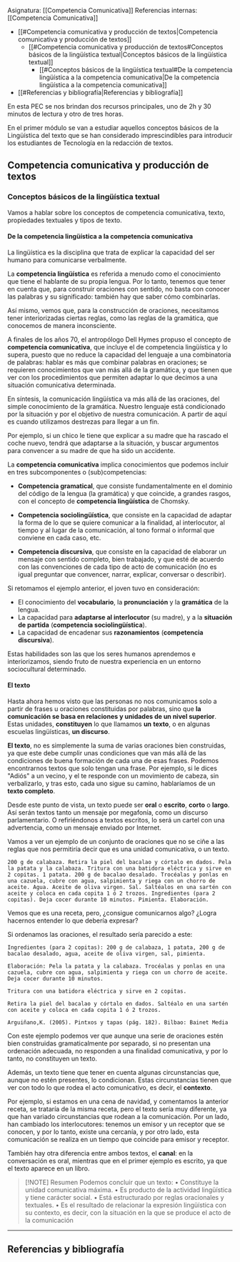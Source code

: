 Asignatura: [[Competencia Comunicativa]]
Referencias internas: [[Competencia Comunicativa]]

- [[#Competencia comunicativa y producción de textos|Competencia comunicativa y producción de textos]]
	- [[#Competencia comunicativa y producción de textos#Conceptos básicos de la lingüística textual|Conceptos básicos de la lingüística textual]]
		- [[#Conceptos básicos de la lingüística textual#De la competencia lingüística a la competencia comunicativa|De la competencia lingüística a la competencia comunicativa]]
- [[#Referencias y bibliografía|Referencias y bibliografía]]


En esta PEC se nos brindan dos recursos principales, uno de 2h y 30 minutos de lectura y otro de tres horas.

En el primer módulo se van a estudiar aquellos conceptos básicos de la Lingüística del texto que se han considerado imprescindibles para introducir los estudiantes de Tecnología en la redacción de textos.

## Competencia comunicativa y producción de textos

### Conceptos básicos de la lingüística textual

Vamos a hablar sobre los conceptos de competencia comunicativa, texto, propiedades textuales y tipos de texto.

#### De la competencia lingüística a la competencia comunicativa

La lingüística es la disciplina que trata de explicar la capacidad del ser humano para comunicarse verbalmente. 

La **competencia lingüística** es referida a menudo como el conocimiento que tiene el hablante de su propia lengua. Por lo tanto, tenemos que tener en cuenta que, para construir oraciones con sentido, no basta con conocer las palabras y su significado: también hay que saber cómo combinarlas. 

Así mismo, vemos que, para la construcción de oraciones, necesitamos tener interiorizadas ciertas reglas, como las reglas de la gramática, que conocemos de manera inconsciente.

A finales de los años 70, el antropólogo Dell Hymes propuso el concepto de **competencia comunicativa**, que incluye el de competencia lingüística y lo supera, puesto que no reduce la capacidad del lenguaje a una combinatoria de palabras: hablar es más que combinar palabras en oraciones; se requieren conocimientos que van más allá de la gramática, y que tienen que ver con los procedimientos que permiten adaptar lo que decimos a una situación comunicativa determinada.

En síntesis, la comunicación lingüística va más allá de las oraciones, del simple conocimiento de la gramática. Nuestro lenguaje está condicionado por la situación y por el objetivo de nuestra comunicación. A partir de aquí es cuando utilizamos destrezas para llegar a un fin. 

Por ejemplo, si un chico le tiene que explicar a su madre que ha rascado el coche nuevo, tendrá que adaptarse a la situación, y buscar argumentos para convencer a su madre de que ha sido un accidente.

La **competencia comunicativa** implica conocimientos que podemos incluir en tres subcomponentes o (sub)competencias: 

- **Competencia gramatical**, que consiste fundamentalmente en el dominio del código de la lengua (la gramática) y que coincide, a grandes rasgos, con el concepto de **competencia lingüística** de Chomsky.

- **Competencia sociolingüística**, que consiste en la capacidad de adaptar la forma de lo que se quiere comunicar a la finalidad, al interlocutor, al tiempo y al lugar de la comunicación, al tono formal o informal que conviene en cada caso, etc.

- **Competencia discursiva**, que consiste en la capacidad de elaborar un mensaje con sentido completo, bien trabajado, y que esté de acuerdo con las convenciones de cada tipo de acto de comunicación (no es igual preguntar que convencer, narrar, explicar, conversar o describir).

Si retomamos el ejemplo anterior, el joven tuvo en consideración: 
- El conocimiento del **vocabulario**, la **pronunciación** y la **gramática** de la lengua.
- La capacidad para **adaptarse al interlocutor** (su madre), y a la **situación de partida** (**competencia sociolingüística**).
- La capacidad de encadenar sus **razonamientos** (**competencia discursiva**).

Estas habilidades son las que los seres humanos aprendemos e interiorizamos, siendo fruto de nuestra experiencia en un entorno sociocultural determinado.

#### El texto

Hasta ahora hemos visto que las personas no nos comunicamos solo a partir de frases u oraciones constituidas por palabras, sino que **la comunicación se basa en relaciones y unidades de un nivel superior**. Estas unidades, **constituyen** lo que llamamos **un** **texto**, o en algunas escuelas lingüísticas, **un discurso**.

**El texto**, no es simplemente la suma de varias oraciones bien construidas, ya que este debe cumplir unas condiciones que van más allá de las condiciones de buena formación de cada una de esas frases. Podemos encontrarnos textos que solo tengan una frase. Por ejemplo, si le dices "Adiós" a un vecino, y el te responde con un movimiento de cabeza, sin verbalizarlo, y tras esto, cada uno sigue su camino, hablaríamos de un **texto completo**.

Desde este punto de vista, un texto puede ser **oral** o **escrito**, **corto** o **largo**. Así serán textos tanto un mensaje por megafonía, como un discurso parlamentario. O refiriéndonos a textos escritos, lo será un cartel con una advertencia, como un mensaje enviado por Internet.

Vamos a ver un ejemplo de un conjunto de oraciones que no se ciñe a las reglas que nos permitiría decir que es una unidad comunicativa, o un texto.

```text
200 g de calabaza. Retira la piel del bacalao y córtalo en dados. Pela la patata y la calabaza. Tritura con una batidora eléctrica y sirve en 2 copitas. 1 patata. 200 g de bacalao desalado. Trocéalas y ponlas en una cazuela, cubre con agua, salpimienta y riega con un chorro de aceite. Agua. Aceite de oliva virgen. Sal. Saltéalos en una sartén con aceite y coloca en cada copita 1 ó 2 trozos. Ingredientes (para 2 copitas). Deja cocer durante 10 minutos. Pimienta. Elaboración.
```

Vemos que es una receta, pero, ¿consigue comunicarnos algo? ¿Logra hacernos entender lo que debería expresar?

Si ordenamos las oraciones, el resultado sería parecido a este:

```
Ingredientes (para 2 copitas): 200 g de calabaza, 1 patata, 200 g de bacalao desalado, agua, aceite de oliva virgen, sal, pimienta. 

Elaboración: Pela la patata y la calabaza. Trocéalas y ponlas en una cazuela, cubre con agua, salpimienta y riega con un chorro de aceite. Deja cocer durante 10 minutos. 

Tritura con una batidora eléctrica y sirve en 2 copitas. 

Retira la piel del bacalao y córtalo en dados. Saltéalo en una sartén con aceite y coloca en cada copita 1 ó 2 trozos. 

Arguiñano,K. (2005). Pintxos y tapas (pág. 182). Bilbao: Bainet Media
```

Con este ejemplo podemos ver que aunque una serie de oraciones estén bien construidas gramaticalmente por separado, si no presentan una ordenación adecuada, no responden a una finalidad comunicativa, y por lo tanto, no constituyen un texto.

Además, un texto tiene que tener en cuenta algunas circunstancias que, aunque no estén presentes, lo condicionan. Estas circunstancias tienen que ver con todo lo que rodea el acto comunicativo, es decir, el **contexto**.

Por ejemplo, si estamos en una cena de navidad, y comentamos la anterior receta, se trataría de la misma receta, pero el texto sería muy diferente, ya que han variado circunstancias que rodean a la comunicación. Por un lado, han cambiado los interlocutores: tenemos un emisor y un receptor que se conocen, y por lo tanto, existe una cercanía, y por otro lado, esta comunicación se realiza en un tiempo que coincide para emisor y receptor.

También hay otra diferencia entre ambos textos, el **canal**: en la conversación es oral, mientras que en el primer ejemplo es escrito, ya que el texto aparece en un libro.


> [!NOTE] Resumen
> Podemos concluir que un texto: 
> • Constituye la unidad comunicativa máxima. 
> • Es producto de la actividad lingüística y tiene carácter social. 
> • Está estructurado por reglas oracionales y textuales. 
> • Es el resultado de relacionar la expresión lingüística con su contexto, es decir, con la situación en la que se produce el acto de la comunicación



----

## Referencias y bibliografía

